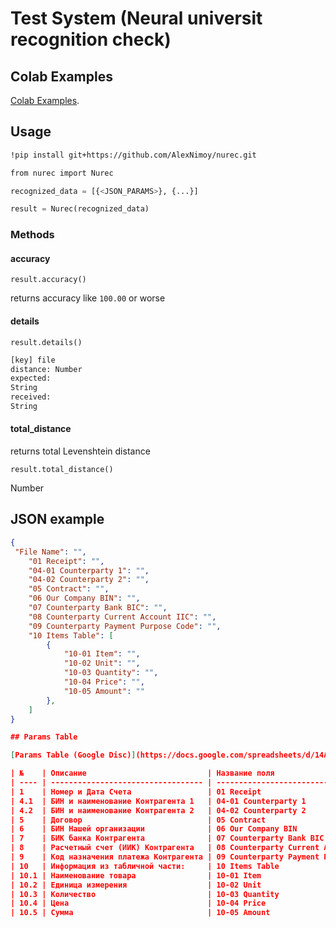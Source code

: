 # Test System (Neural universit recognition check)

## Colab Examples

[Colab Examples](https://colab.research.google.com/drive/19878-C6WMm1ApNNEw5-Y3Xt-Tskwrgwb?usp=sharing).

## Usage

```bash
!pip install git+https://github.com/AlexNimoy/nurec.git

from nurec import Nurec
```

```python
recognized_data = [{<JSON_PARAMS>}, {...}]

result = Nurec(recognized_data)
```

### Methods

#### accuracy

`result.accuracy()`

returns accuracy like `100.00` or worse

#### details

`result.details()`

```bash
[key] file
distance: Number
expected:
String
received:
String
```

#### total_distance

returns total Levenshtein distance

`result.total_distance()`

Number

## JSON example

```json
{
 "File Name": "",
    "01 Receipt": "",
    "04-01 Counterparty 1": "",
    "04-02 Counterparty 2": "",
    "05 Contract": "",
    "06 Our Company BIN": "",
    "07 Counterparty Bank BIC": "",
    "08 Counterparty Current Account IIC": "",
    "09 Counterparty Payment Purpose Code": "",
    "10 Items Table": [
        {
            "10-01 Item": "",
            "10-02 Unit": "",
            "10-03 Quantity": "",
            "10-04 Price": "",
            "10-05 Amount": ""
        },
    ]
}

## Params Table

[Params Table (Google Disc)](https://docs.google.com/spreadsheets/d/14AIRNzPu7_TQo_VaDG64RQo2k1brj8DDg_k--Eqtkzk/edit#gid=0)

| №    | Описание                           | Название поля                        |
| ---- | ---------------------------------- | ------------------------------------ |
| 1    | Номер и Дата Счета                 | 01 Receipt                           |
| 4.1  | БИН и наименование Контрагента 1   | 04-01 Counterparty 1                 |
| 4.2  | БИН и наименование Контрагента 2   | 04-02 Counterparty 2                 |
| 5    | Договор                            | 05 Contract                          |
| 6    | БИН Нашей организации              | 06 Our Company BIN                   |
| 7    | БИК банка Контрагента              | 07 Counterparty Bank BIC             |
| 8    | Расчетный счет (ИИК) Контрагента   | 08 Counterparty Current Account IIC  |
| 9    | Код назначения платежа Контрагента | 09 Counterparty Payment Purpose Code |
| 10   | Информация из табличной части:     | 10 Items Table                       |
| 10.1 | Наименование товара                | 10-01 Item                           |
| 10.2 | Единица измерения                  | 10-02 Unit                           |
| 10.3 | Количество                         | 10-03 Quantity                       |
| 10.4 | Цена                               | 10-04 Price                          |
| 10.5 | Сумма                              | 10-05 Amount                         |
